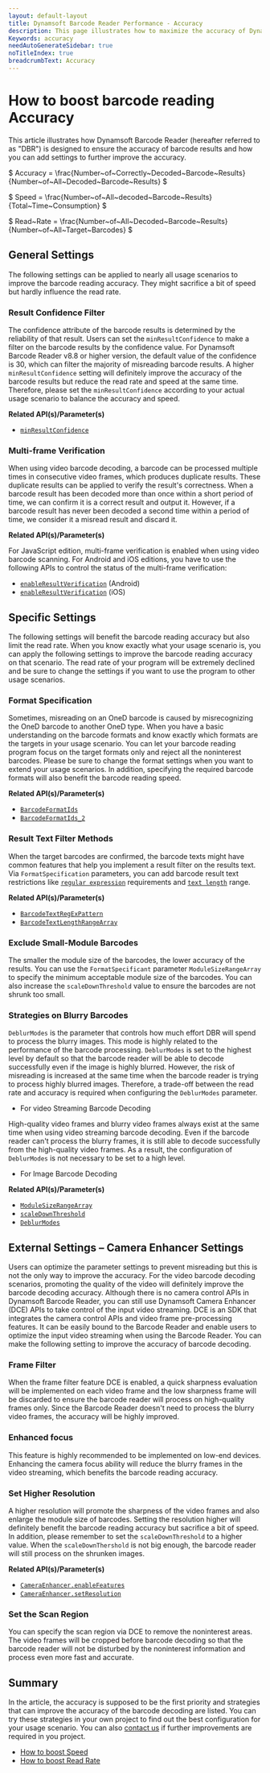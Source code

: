 ```yaml
---
layout: default-layout
title: Dynamsoft Barcode Reader Performance - Accuracy
description: This page illustrates how to maximize the accuracy of Dynamsoft Barcode Reader
Keywords: accuracy
needAutoGenerateSidebar: true
noTitleIndex: true
breadcrumbText: Accuracy
---
```


<script src="https://cdn.mathjax.org/mathjax/latest/MathJax.js?config=TeX-AMS-MML_HTMLorMML" type="text/javascript"></script>

<script type="text/x-mathjax-config">

    MathJax.Hub.Config({

        tex2jax: {

        skipTags: ['script', 'noscript', 'style', 'textarea', 'pre'],

        inlineMath: [['$','$']]

        }

    });

</script>

# How to boost barcode reading Accuracy

This article illustrates how Dynamsoft Barcode Reader (hereafter referred to as "DBR") is designed to ensure the accuracy of barcode results and how you can add settings to further improve the accuracy.

$ Accuracy = \frac{Number~of~Correctly~Decoded~Barcode~Results}{Number~of~All~Decoded~Barcode~Results} $

$ Speed = \frac{Number~of~All~decoded~Barcode~Results}{Total~Time~Consumption} $

$ Read~Rate = \frac{Number~of~All~Decoded~Barcode~Results}{Number~of~All~Target~Barcodes} $

## General Settings

The following settings can be applied to nearly all usage scenarios to improve the barcode reading accuracy. They might sacrifice a bit of speed but hardly influence the read rate.

### Result Confidence Filter

The confidence attribute of the barcode results is determined by the reliability of that result. Users can set the `minResultConfidence` to make a filter on the barcode results by the confidence value. For Dynamsoft Barcode Reader v8.8 or higher version, the default value of the confidence is 30, which can filter the majority of misreading barcode results. A higher `minResultConfidence` setting will definitely improve the accuracy of the barcode results but reduce the read rate and speed at the same time. Therefore, please set the `minResultConfidence` according to your actual usage scenario to balance the accuracy and speed.

**Related API(s)/Parameter(s)**

- [`minResultConfidence`]({{site.parameters_reference}}min-result-confidence.html)

### Multi-frame Verification

When using video barcode decoding, a barcode can be processed multiple times in consecutive video frames, which produces duplicate results. These duplicate results can be applied to verify the result's correctness. When a barcode result has been decoded more than once within a short period of time, we can confirm it is a correct result and output it. However, if a barcode result has never been decoded a second time within a period of time, we consider it a misread result and discard it.

**Related API(s)/Parameter(s)**

For JavaScript edition, multi-frame verification is enabled when using video barcode scanning. For Android and iOS editions, you have to use the following APIs to control the status of the multi-frame verification:

- [`enableResultVerification`]({{site.android_api}}primary-result.html#enableresultverification) (Android)
- [`enableResultVerification`]({{site.oc_api}}primary-result.html#enableresultverification) (iOS)

## Specific Settings

The following settings will benefit the barcode reading accuracy but also limit the read rate. When you know exactly what your usage scenario is, you can apply the following settings to improve the barcode reading accuracy on that scenario. The read rate of your program will be extremely declined and be sure to change the settings if you want to use the program to other usage scenarios.

### Format Specification

Sometimes, misreading on an OneD barcode is caused by misrecognizing the OneD barcode to another OneD type. When you have a basic understanding on the barcode formats and know exactly which formats are the targets in your usage scenario. You can let your barcode reading program focus on the target formats only and reject all the noninterest barcodes. Please be sure to change the format settings when you want to extend your usage scenarios. In addition, specifying the required barcode formats will also benefit the barcode reading speed.

**Related API(s)/Parameter(s)**

- [`BarcodeFormatIds`]({{site.parameters_reference}}barcode-format-ids.html)
- [`BarcodeFormatIds_2`]({{site.parameters_reference}}barcode-format-ids-2.html)

### Result Text Filter Methods

When the target barcodes are confirmed, the barcode texts might have common features that help you implement a result filter on the results text. Via `FormatSpecification` parameters, you can add barcode result text restrictions like [`regular expression`]({{site.parameters_reference}}barcode-text-regex-pattern.html) requirements and [`text length`]({{site.parameters_reference}}barcode-text-length-range-array.html) range.

**Related API(s)/Parameter(s)**

- [`BarcodeTextRegExPattern`]({{site.parameters_reference}}barcode-text-regex-pattern.html)
- [`BarcodeTextLengthRangeArray`]({{site.parameters_reference}}barcode-text-length-range-array.html)

### Exclude Small-Module Barcodes

The smaller the module size of the barcodes, the lower accuracy of the results. You can use the `FormatSpecificant` parameter `ModuleSizeRangeArray` to specify the minimum acceptable module size of the barcodes. You can also increase the `scaleDownThreshold` value to ensure the barcodes are not shrunk too small.

### Strategies on Blurry Barcodes

`DeblurModes` is the parameter that controls how much effort DBR will spend to process the blurry images. This mode is highly related to the performance of the barcode processing. `DeblurModes` is set to the highest level by default so that the barcode reader will be able to decode successfully even if the image is highly blurred. However, the risk of misreading is increased at the same time when the barcode reader is trying to process highly blurred images. Therefore, a trade-off between the read rate and accuracy is required when configuring the `DeblurModes` parameter.
<!--
- IF accuracy is the first priority

Simplifying the `DeblurModes` will help you ensure the accuracy of barcode results. `DM_BASED_ON_LOC_BIN` and `DM_THRESHOLD_BINARIZATION` are the most fundamental deblur modes that are required to process the barcodes for the majority of usage scenarios. In addition, you can also add `DM_DIRECT_BINARIZATION` which is another basic candidate of `DeblurModes`. These basic settings can cover the majority of scenarios and keep the accuracy at a high level.

If you find the readability on blurry images doesn't reach your requirements, you can try to add `DeblurModes` candidates `DM_GRAY_EQUALIZATION`, `DM_SMOOTHING`, `DM_SHARPENING`, `DM_SHARPENING_SMOOTHING`, `DM_MORPHING` to you `DeblurModes` settings.

If the image is highly blurred and you still want to get a barcode result from it, you can add `DM_DEEP_ANALYSIS` to the `DeblurModes` settings so that you can get the barcode results ignoring the accuracy.

-->

- For video Streaming Barcode Decoding

High-quality video frames and blurry video frames always exist at the same time when using video streaming barcode decoding. Even if the barcode reader can't process the blurry frames, it is still able to decode successfully from the high-quality video frames. As a result, the configuration of `DeblurModes` is not necessary to be set to a high level.

- For Image Barcode Decoding

**Related API(s)/Parameter(s)**

- [`ModuleSizeRangeArray`]({{site.parameters_reference}}module-size-range-array.html)
- [`scaleDownThreshold`]({{site.parameters_reference}}scale-down-threshold.html)
- [`DeblurModes`]({{site.parameters_reference}}deblur-modes.html)

<!--

## Optional Settings

The following parameter settings do not have obvious effects but still benefit the barcode decoding accuracy.

### Remove the Texture

`TextureDetectionModes` is designed for detecting and removing the texture on the image. When `TextureDetecttionModes` is set to `TDM_GENERAL_WIDTH_CONCENTRATION`, you can set the sensitivity level of texture detection. The value range is between 1 to 9 and the larger the value of this parameter, the more obvious the texture detection effect is.

If there exists texture area on the image, the `TextureDetectionModes` will definitely improve both the barcode decoding speed and accuracy. However, if there doesn't exist a texture area, the barcode decoding speed will be declined.

### Filter out the Text

`TextFilterModes` is designed for filtering the text on the image. Set the `TextFilterModes` to `TFM_GENERAL_CONTOUR` to make the text filter. The text filter is also available for sensitivity level settings from 1 to 9. Please note, the text filter will have no effects when you are using localization modes `LM_CONNECTED_BLOCKS` and `LM_SCAN_DIRECTLY`.

If there exists a text area on the image, the `TextFilterModes` will definitely improve both the barcode decoding speed and accuracy. However, if there doesn't exist a text area, the barcode decoding speed will be declined.

-->

## External Settings – Camera Enhancer Settings

Users can optimize the parameter settings to prevent misreading but this is not the only way to improve the accuracy. For the video barcode decoding scenarios, promoting the quality of the video will definitely improve the barcode decoding accuracy. Although there is no camera control APIs in Dynamsoft Barcode Reader, you can still use Dynamsoft Camera Enhancer (DCE) APIs to take control of the input video streaming. DCE is an SDK that integrates the camera control APIs and video frame pre-processing features. It can be easily bound to the Barcode Reader and enable users to optimize the input video streaming when using the Barcode Reader. You can make the following setting to improve the accuracy of barcode decoding.

### Frame Filter

When the frame filter feature DCE is enabled, a quick sharpness evaluation will be implemented on each video frame and the low sharpness frame will be discarded to ensure the barcode reader will process on high-quality frames only. Since the Barcode Reader doesn't need to process the blurry video frames, the accuracy will be highly improved.

### Enhanced focus

This feature is highly recommended to be implemented on low-end devices. Enhancing the camera focus ability will reduce the blurry frames in the video streaming, which benefits the barcode reading accuracy.

### Set Higher Resolution

A higher resolution will promote the sharpness of the video frames and also enlarge the module size of barcodes. Setting the resolution higher will definitely benefit the barcode reading accuracy but sacrifice a bit of speed. In addition, please remember to set the `scaleDownThreshold` to a higher value. When the `scaleDownThershold` is not big enough, the barcode reader will still process on the shrunken images.

**Related API(s)/Parameter(s)**

- <a href="https://www.dynamsoft.com/camera-enhancer/docs/programming/android/primary-api/camera-enhancer.html?ver=latest#enablefeatures" target="_blank">`CameraEnhancer.enableFeatures`</a>
- <a href="https://www.dynamsoft.com/camera-enhancer/docs/programming/android/primary-api/camera-enhancer.html?ver=latest#setresolution" target="_blank">`CameraEnhancer.setResolution`</a>

### Set the Scan Region

You can specify the scan region via DCE to remove the noninterest areas. The video frames will be cropped before barcode decoding so that the barcode reader will not be disturbed by the noninterest information and process even more fast and accurate.

## Summary

In the article, the accuracy is supposed to be the first priority and strategies that can improve the accuracy of the barcode decoding are listed. You can try these strategies in your own project to find out the best configuration for your usage scenario. You can also [contact us]() if further improvements are required in you project.

- [How to boost Speed]()
- [How to boost Read Rate]()
